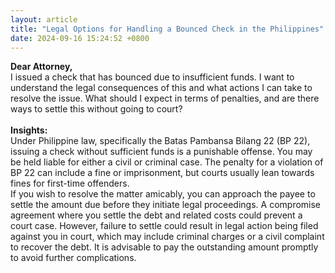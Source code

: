 ```yaml
---
layout: article
title: "Legal Options for Handling a Bounced Check in the Philippines"
date: 2024-09-16 15:24:52 +0800
---
```


<p><strong>Dear Attorney,</strong><br>I issued a check that has bounced due to insufficient funds. I want to understand the legal consequences of this and what actions I can take to resolve the issue. What should I expect in terms of penalties, and are there ways to settle this without going to court?<br><br><strong>Insights:</strong><br>Under Philippine law, specifically the Batas Pambansa Bilang 22 (BP 22), issuing a check without sufficient funds is a punishable offense. You may be held liable for either a civil or criminal case. The penalty for a violation of BP 22 can include a fine or imprisonment, but courts usually lean towards fines for first-time offenders.<br>If you wish to resolve the matter amicably, you can approach the payee to settle the amount due before they initiate legal proceedings. A compromise agreement where you settle the debt and related costs could prevent a court case. However, failure to settle could result in legal action being filed against you in court, which may include criminal charges or a civil complaint to recover the debt. It is advisable to pay the outstanding amount promptly to avoid further complications.</p>